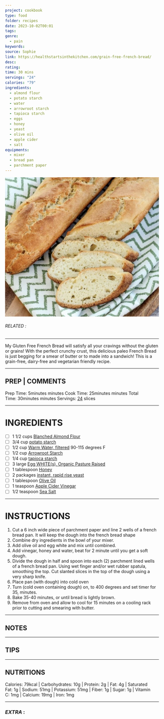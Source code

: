 ```yaml
---
project: cookbook
type: food
folder: recipes
date: 2023-10-02T00:01
tags: 
genre:
  - pain
keywords: 
source: Sophie
link: https://healthstartsinthekitchen.com/grain-free-french-bread/
desc: 
rating: 
time: 30 mins
servings: "24"
calories: "79"
ingredients:
  - almond flour
  - potato starch
  - water
  - arrowroot starch
  - tapioca starch
  - eggs
  - honey
  - yeast
  - olive oil
  - apple cider
  - salt
equipments:
  - mixer
  - bread pan
  - parchment paper
---
```


![IMAGE](image_661.png)

###### *RELATED* : 
---
My Gluten Free French Bread will satisfy all your cravings without the gluten or grains! With the perfect crunchy crust, this delicious paleo French Bread is just begging for a smear of butter or to made into a sandwich! This is a grain-free, dairy-free and vegetarian friendly recipe.

---
## PREP | COMMENTS

Prep Time: 5minutes minutes
Cook Time: 25minutes minutes
Total Time: 30minutes minutes
Servings: [24](https://healthstartsinthekitchen.com/grain-free-french-bread/#) slices

---
# INGREDIENTS

- [ ] 1 1/2 cups [Blanched Almond Flour](https://amzn.to/2B9P5xz)
- [ ] 3/4 cup [potato starch](https://amzn.to/2yxWCaq)
- [ ] 1/2 cup [Warm Water, filtered](https://amzn.to/2K5zKRu) 90-115 degrees F
- [ ] 1/2 cup [Arrowroot Starch](https://amzn.to/2DFjyWD)
- [ ] 1/4 cup [tapioca starch](https://amzn.to/2SCGqKw)
- [ ] 3 large [Egg WHITE(s), Organic Pasture Raised](https://www.azurestandard.com/shop/product/food/eggs/fresh/chicken-eggs/brown-eggs/eggs-grass-fed-large-organic-grade-aa/7807?package=DP086&a_aid=Ty1TaKF07F)
- [ ] 1 tablespoon [Honey](https://amzn.to/2DjGx8V)
- [ ] 2 packages [instant, rapid rise yeast](https://amzn.to/2VqB5ty)
- [ ] 1 tablespoon [Olive Oil](https://amzn.to/2PX4BoK)
- [ ] 1 teaspoon [Apple Cider Vinegar](https://amzn.to/3ctdUoN)
- [ ] 1/2 teaspoon [Sea Salt](https://amzn.to/2QPACwl)

---
# INSTRUCTIONS

1. Cut a 6 inch wide piece of parchment paper and line 2 wells of a french bread pan. It will keep the dough into the french bread shape
2. Combine dry ingredients in the bowl of your mixer.
3. Add olive oil and egg white and mix until combined.
4. Add vinegar, honey and water, beat for 2 minute until you get a soft dough.
5. Divide the dough in half and spoon into each (2) parchment lined wells of a french bread pan. Using wet finger and/or wet rubber spatula, smoothing the top. Cut slanted slices in the top of the dough using a very sharp knife.
6. Place pan (with dough) into cold oven
7. Turn (cold oven containing dough) on, to 400 degrees and set timer for 35, minutes.
8. Bake 35-40 minutes, or until bread is lightly brown.
9. Remove from oven and allow to cool for 15 minutes on a cooling rack prior to cutting and smearing with butter.

---
## NOTES



---
## TIPS



---
## NUTRITIONS

Calories: 79kcal | Carbohydrates: 10g | Protein: 2g | Fat: 4g | Saturated Fat: 1g | Sodium: 51mg | Potassium: 51mg | Fiber: 1g | Sugar: 1g | Vitamin C: 1mg | Calcium: 19mg | Iron: 1mg

---
### *EXTRA* :



